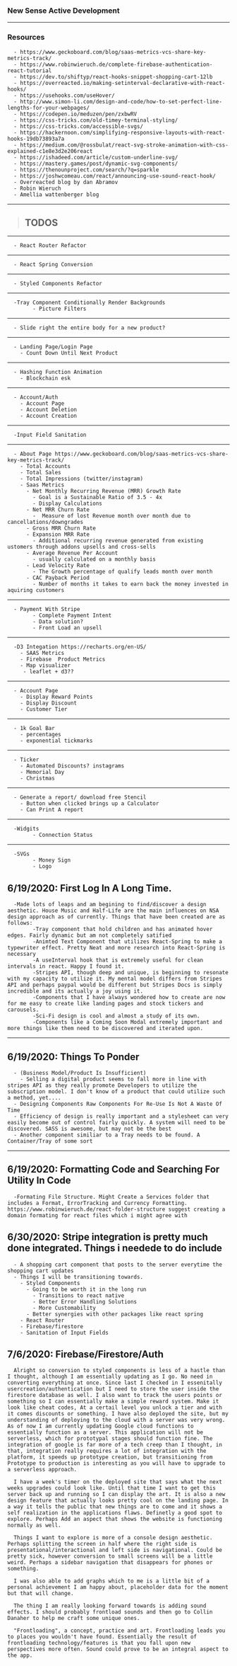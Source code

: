 
### New Sense Active Development
--- 
### Resources
      - https://www.geckoboard.com/blog/saas-metrics-vcs-share-key-metrics-track/
      - https://www.robinwieruch.de/complete-firebase-authentication-react-tutorial
      - https://dev.to/shiftyp/react-hooks-snippet-shopping-cart-12lb
      - https://overreacted.io/making-setinterval-declarative-with-react-hooks/
      - https://usehooks.com/useHover/
      - http://www.simon-li.com/design-and-code/how-to-set-perfect-line-lengths-for-your-webpages/
      - https://codepen.io/meduzen/pen/zxbwRV
      - https://css-tricks.com/old-timey-terminal-styling/
      - https://css-tricks.com/accessible-svgs/
      - https://hackernoon.com/simplifying-responsive-layouts-with-react-hooks-19db73893a7a
      - https://medium.com/@rossbulat/react-svg-stroke-animation-with-css-explained-c1e8e3d2e206react 
      - https://ishadeed.com/article/custom-underline-svg/
      - https://mastery.games/post/dynamic-svg-components/
      - https://thenounproject.com/search/?q=sparkle
      - https://joshwcomeau.com/react/announcing-use-sound-react-hook/ 
      - Overreacted blog by dan Abramov
      - Robin Wieruch
      - Amellia wattenberger blog
---
> ## **TODOS** 
--- 
      - React Router Refactor
---
      - React Spring Conversion
---
      - Styled Components Refactor
---
      -Tray Component Conditionally Render Backgrounds 
            - Picture Filters 
---
      - Slide right the entire body for a new product?
---
      - Landing Page/Login Page
        - Count Down Until Next Product
---
      - Hashing Function Animation
        - Blockchain esk

---
      - Account/Auth
        - Account Page
        - Account Deletion
        - Account Creation
---
      -Input Field Sanitation
---
      - About Page https://www.geckoboard.com/blog/saas-metrics-vcs-share-key-metrics-track/
        - Total Accounts
        - Total Sales
        - Total Impressions (twitter/instagram)
        - Saas Metrics
          - Net Monthly Recurring Revenue (MRR) Growth Rate
            - Goal is a Sustainable Ratio of 3.5 - 4x
            - Display Calculations
          - Net MRR Churn Rate
            -  Measure of lost Revenue month over month due to cancellations/downgrades
          - Gross MRR Churn Rate 
          - Expansion MRR Rate 
            - Additional recurring revenue generated from existing ustomers through addons upsells and cross-sells 
          - Average Revenue Per Account
            - usually calculated on a monthly basis
          - Lead Velocity Rate
            - The Growth percentage of qualify leads month over month
          - CAC Payback Period 
            - Number of months it takes to earn back the money invested in aquiring customers
---
      - Payment With Stripe
            - Complete Payment Intent
            - Data solution?
            - Front Load an upsell
      
---
      -D3 Integation https://recharts.org/en-US/
        - SAAS Metrics 
        - Firebase  Product Metrics 
        - Map visualizer
         - leaflet + d3??
--- 
      - Account Page
        - Display Reward Points
        - Display Discount
        - Customer Tier

---
      - 1k Goal Bar
        - percentages 
        - exponential tickmarks
--- 
      - Ticker
        - Automated Discounts? instagrams
        - Memorial Day
        - Christmas
--- 
      - Generate a report/ download free Stencil
        - Button when clicked brings up a Calculator
        - Can Print A report
--- 
      -Widgits
            - Connection Status
--- 
      -SVGs
            - Money Sign
            - Logo


## 6/19/2020: First Log In A Long Time. 
      -Made lots of leaps and am begining to find/discover a design aesthetic. House Music and Half-Life are the main influences on NSA design approach as of currently. Things that have been created are as follows:
            -Tray component that hold children and has animated hover edges. Fairly dynamic but am not completely satified
            -Animted Text Component that utilizes React-Spring to make a typewriter effect. Pretty Neat and more research into React-Spring is necessary
            -A useInterval hook that is extremely useful for clean intervals in react. Happy I found it. 
            -Stripes API, though deep and unique, is beginning to resonate with my capacity to utilize it. My mental model differs from Stripes API and perhaps paypal would be different but Stripes Docs is simply incredible and its actually a joy using it.
            -Components that I have always wondered how to create are now for me easy to create like landing pages and stock tickers and carousels. 
            -Sci-Fi design is cool and almost a study of its own. 
            -Components like a Coming Soon Modal extremely important and more things like them need to be discovered and iterated upon. 
---         

            



## 6/19/2020: Things To Ponder
      - (Business Model/Product Is Insufficient)
        - Selling a digital product seems to fall more in line with stripes API as they really promote Developers to utilize the subscription model. I don't know of a product that could utilize such a method, yet....
      - Designing Components Raw Components For Re-Use Is Not A Waste Of Time
      - Efficiency of design is really important and a stylesheet can very easily become out of control fairly quickly. A system will need to be discovered. SASS is awesome, but may not be the best
      - Another component similiar to a Tray needs to be found. A Container/Tray of some sort 

---
## 6/19/2020: Formatting Code and Searching For Utility In Code 
      -Formating File Structure. Might Create a Services folder that includes a Format, ErrorTracking and Currency Formatting. https://www.robinwieruch.de/react-folder-structure suggest creating a domain formating for react files which i might agree with



## 6/30/2020: Stripe integration is pretty much done integrated. Things i needede to do include 
      - A shopping cart component that posts to the server everytime the shopping cart updates
      - Things I will be transitioning towards. 
        - Styled Components
          - Going to be worth it in the long run
            - Transitions to react native 
            - Better Error Handling Solutions
            - More Customability
          - Better synergies with other packages like react spring 
        - React Router
        - Firebase/firestore
        - Sanitation of Input Fields

## 7/6/2020: Firebase/Firestore/Auth
      Alright so conversion to styled components is less of a hastle than I thought, although I am essentially updating as I go. No need in converting everything at once. Since last I checked in I essenitally usercreation/authentication but I need to store the user inside the firestore database as well. I also want to track the users points or something so I can essentially make a simple reward system. Make it look like cheat codes, At a certail level you unlock a tier and with it comes discounts or something. I have also deployed the site, but my understanding of deploying to the cloud with a server was very wrong. As of now I am currently updating Google cloud functions to essentially function as a server. This application will not be serverless, which for prototypal stages should function fine. The integration of google is far more of a tech creep than I thought, in that, integration really requires a lot of integration with the platform, it speeds up prototype creation, but transitioning from Prototype to production is interesting as you will have to upgrade to a serverless approach. 

      I have a week's timer on the deployed site that says what the next weeks upgrades could look like. Until that time I want to get this server back up and running so I can display the art. It is also a new design feature that actually looks pretty cool on the landing page. In a way it tells the public that new things are to come and it shows a self realization in the applications flaws. Definetly a good spot to explore. Perhaps Add an aspect that shows the website is functioning normally as well. 

      Things I want to explore is more of a console design aesthetic. Perhaps splitting the screen in half where the right side is presentational/interactional and left side is navigational. Could be pretty sick, however conversion to small screens will be a little weird. Perhaps a sidebar navigation that disappears for phones or something. 

      I was also able to add graphs which to me is a little bit of a personal achievement I am happy about, placeholder data for the moment but that will change. 

      The thing I am really looking forward towards is adding sound effects. I should probably frontload sounds and then go to Collin Danaher to help me craft some unique ones. 

      "Frontloading", a concept, practice and art. Frontloading leads you to places you wouldn't have found. Essentially the result of frontloading technology/features is that you fall upon new perspectives more often. Sound could prove to be an integral aspect to the app. 

      
